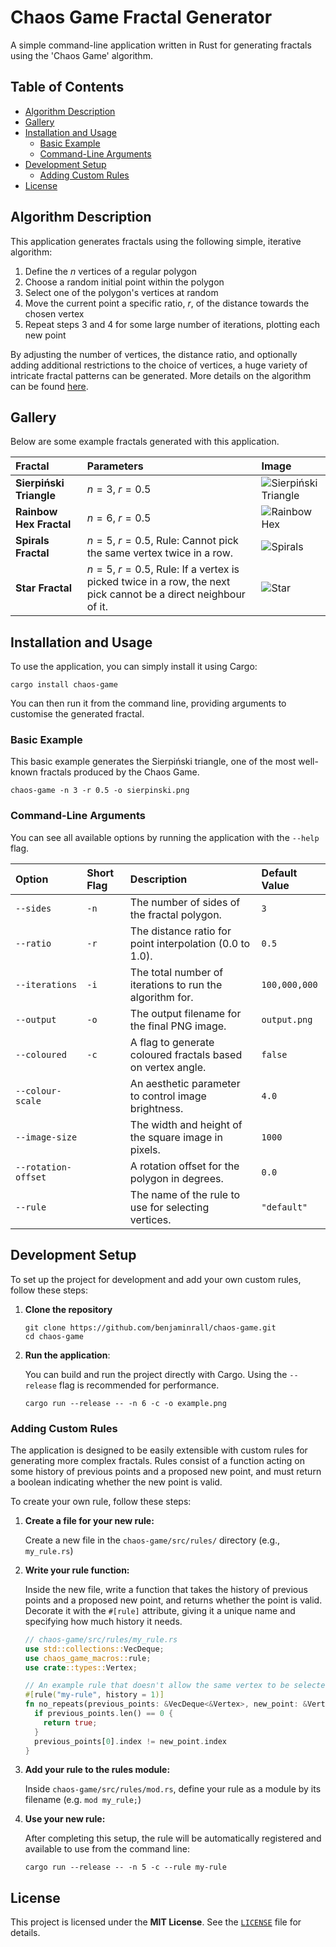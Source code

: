 # Chaos Game Fractal Generator

A simple command-line application written in Rust for generating fractals using the 'Chaos Game' algorithm.

## Table of Contents

- [Algorithm Description](#algorithm-description)
- [Gallery](#gallery)
- [Installation and Usage](#installation-and-usage)
  - [Basic Example](#basic-example)
  - [Command-Line Arguments](#command-line-arguments)
- [Development Setup](#development-setup)
  - [Adding Custom Rules](#adding-custom-rules)
- [License](#license)

## Algorithm Description

This application generates fractals using the following simple, iterative algorithm:

1. Define the $n$ vertices of a regular polygon
2. Choose a random initial point within the polygon
3. Select one of the polygon's vertices at random
4. Move the current point a specific ratio, $r$, of the distance towards the chosen vertex
5. Repeat steps 3 and 4 for some large number of iterations, plotting each new point

By adjusting the number of vertices, the distance ratio, and optionally adding additional
restrictions to the choice of vertices, a huge variety of intricate fractal patterns can be generated. More details on the algorithm can be found [here](https://en.wikipedia.org/wiki/Chaos_game). 

## Gallery

Below are some example fractals generated with this application.

| Fractal                 | Parameters                                                                                                    | Image                                                                                                   |
|:------------------------|:--------------------------------------------------------------------------------------------------------------|:--------------------------------------------------------------------------------------------------------|
| **Sierpiński Triangle** | $n=3$, $r=0.5$                                                                                                | ![Sierpiński Triangle](https://github.com/user-attachments/assets/680be877-58e4-45cd-b348-1cb10a6d115d) |
| **Rainbow Hex Fractal** | $n=6$, $r=0.5$                                                                                                | ![Rainbow Hex](https://github.com/user-attachments/assets/f254b4fa-efcb-486c-9650-c0779c9b5e86)         |
| **Spirals Fractal**     | $n=5$, $r=0.5$, Rule: Cannot pick the same vertex twice in a row.                                             | ![Spirals](https://github.com/user-attachments/assets/9f12cfad-03e7-458d-9eb0-b05bfacc4f86)             |
| **Star Fractal**        | $n=5$, $r=0.5$, Rule: If a vertex is picked twice in a row, the next pick cannot be a direct neighbour of it. | ![Star](https://github.com/user-attachments/assets/2e1f7aa2-78f7-4323-80f7-9fac8b40d444)                |

## Installation and Usage

To use the application, you can simply install it using Cargo:
```shell
cargo install chaos-game
```
You can then run it from the command line, providing arguments to customise the generated fractal.

### Basic Example

This basic example generates the Sierpiński triangle, one of the most well-known fractals
produced by the Chaos Game.
```shell
chaos-game -n 3 -r 0.5 -o sierpinski.png
```

### Command-Line Arguments

You can see all available options by running the application with the `--help` flag.

| Option              | Short Flag | Description                                                 | Default Value |
|:--------------------|:-----------|:------------------------------------------------------------|:--------------|
| `--sides`           | `-n`       | The number of sides of the fractal polygon.                 | `3`           |
| `--ratio`           | `-r`       | The distance ratio for point interpolation (0.0 to 1.0).    | `0.5`         |
| `--iterations`      | `-i`       | The total number of iterations to run the algorithm for.    | `100,000,000` |
| `--output`          | `-o`       | The output filename for the final PNG image.                | `output.png`  |
| `--coloured`        | `-c`       | A flag to generate coloured fractals based on vertex angle. | `false`       |
| `--colour-scale`    |            | An aesthetic parameter to control image brightness.         | `4.0`         |
| `--image-size`      |            | The width and height of the square image in pixels.         | `1000`        |
| `--rotation-offset` |            | A rotation offset for the polygon in degrees.               | `0.0`         |
| `--rule`            |            | The name of the rule to use for selecting vertices.         | `"default"`   |
   
## Development Setup

To set up the project for development and add your own custom rules, follow these steps:

1. **Clone the repository**
    ```shell
    git clone https://github.com/benjaminrall/chaos-game.git
    cd chaos-game
    ```
2. **Run the application**:
    
    You can build and run the project directly with Cargo. Using the `--release` flag is recommended for
    performance.
    ```shell
    cargo run --release -- -n 6 -c -o example.png
    ```

### Adding Custom Rules
The application is designed to be easily extensible with custom rules for generating more complex fractals.
Rules consist of a function acting on some history of previous points and a proposed new point, and must
return a boolean indicating whether the new point is valid.

To create your own rule, follow these steps:

1. **Create a file for your new rule:**

   Create a new file in the `chaos-game/src/rules/` directory (e.g., `my_rule.rs`)

2. **Write your rule function:**

   Inside the new file, write a function that takes the history of previous points and a proposed new point, and
   returns whether the point is valid. Decorate it with the `#[rule]` attribute, giving it a unique name and
   specifying how much history it needs.
    ```rust
    // chaos-game/src/rules/my_rule.rs
    use std::collections::VecDeque;
    use chaos_game_macros::rule;
    use crate::types::Vertex;

    // An example rule that doesn't allow the same vertex to be selected twice in a row
    #[rule("my-rule", history = 1)]
    fn no_repeats(previous_points: &VecDeque<&Vertex>, new_point: &Vertex) -> bool {
      if previous_points.len() == 0 {
        return true;
      }
      previous_points[0].index != new_point.index
    }
    ```

3. **Add your rule to the rules module:**

   Inside `chaos-game/src/rules/mod.rs`, define your rule as a module by its filename (e.g. `mod my_rule;`)

4. **Use your new rule:**

   After completing this setup, the rule will be automatically registered
   and available to use from the command line:
    ```shell
    cargo run --release -- -n 5 -c --rule my-rule
    ```

## License

This project is licensed under the **MIT License**. See the [`LICENSE`](./LICENSE) file for details.
